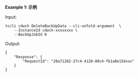 **Example 1: 示例**



Input: 

```
tccli cdwch DeleteBackUpData --cli-unfold-argument  \
    --InstanceId cdwch-xxxxxxxx \
    --BackUpJobId 0
```

Output: 
```
{
    "Response": {
        "RequestId": "20a71202-27c4-4120-80c4-fb1a8e15dxxx"
    }
}
```

